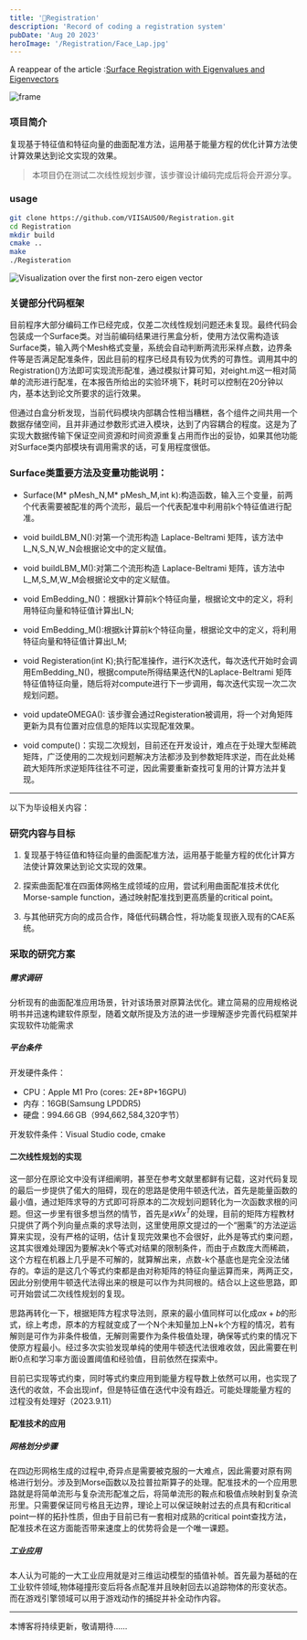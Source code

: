 ```yaml
---
title: '📐Registration'
description: 'Record of coding a registration system'
pubDate: 'Aug 20 2023'
heroImage: '/Registration/Face_Lap.jpg'
---
```



A reappear of the article :[Surface Registration with Eigenvalues and Eigenvectors](https://ieeexplore.ieee.org/document/8713894)

![frame](/Registration/frame.png)

### 项目简介

复现基于特征值和特征向量的曲面配准方法，运用基于能量方程的优化计算方法使计算效果达到论文实现的效果。

> 本项目仍在测试二次线性规划步骤，该步骤设计编码完成后将会开源分享。

### usage

```zsh 
git clone https://github.com/VIISAUS00/Registration.git
cd Registration
mkdir build
cmake ..
make
./Registeration
```



![Visualization over the first non-zero eigen vector](/Registration/LAP.png)

### **关键部分代码框架**

目前程序大部分编码工作已经完成，仅差二次线性规划问题还未复现。最终代码会包装成一个Surface类。对当前编码结果进行黑盒分析，使用方法仅需构造该Surface类，输入两个Mesh格式变量，系统会自动判断两流形采样点数，边界条件等是否满足配准条件，因此目前的程序已经具有较为优秀的可靠性。调用其中的Registration()方法即可实现流形配准，通过模拟计算可知，对eight.m这一相对简单的流形进行配准，在本报告所给出的实验环境下，耗时可以控制在20分钟以内，基本达到论文所要求的运行效果。

但通过白盒分析发现，当前代码模块内部耦合性相当糟糕，各个组件之间共用一个数据存储空间，且并非通过参数形式进入模块，达到了内容耦合的程度。这是为了实现大数据传输下保证空间资源和时间资源重复占用而作出的妥协，如果其他功能对Surface类内部模块有调用需求的话，可复用程度很低。



###   Surface类重要方法及变量功能说明：  

- Surface(M* pMesh_N,M* pMesh_M,int k):构造函数，输入三个变量，前两个代表需要被配准的两个流形，最后一个代表配准中利用前k个特征值进行配准。 

- void buildLBM_N():对第一个流形构造 Laplace-Beltrami 矩阵，该方法中L_N,S_N,W_N会根据论文中的定义赋值。 

- void buildLBM_M():对第二个流形构造 Laplace-Beltrami 矩阵，该方法中L_M,S_M,W_M会根据论文中的定义赋值。  

- void EmBedding_N()：根据k计算前k个特征向量，根据论文中的定义，将利用特征向量和特征值计算出I_N;  
- void EmBedding_M():根据k计算前k个特征向量，根据论文中的定义，将利用特征向量和特征值计算出I_M;  
- void Registeration(int K);执行配准操作，进行K次迭代，每次迭代开始时会调用EmBedding_N()，根据compute所得结果迭代N的Laplace-Beltrami 矩阵特征值特征向量，随后将对compute进行下一步调用，每次迭代实现一次二次规划问题。  

- void updateOMEGA(): 该步骤会通过Registeration被调用，将一个对角矩阵更新为具有位置对应信息的矩阵以实现配准效果。  

- void compute()：实现二次规划，目前还在开发设计，难点在于处理大型稀疏矩阵，广泛使用的二次规划问题解决方法都涉及到参数矩阵求逆，而在此处稀疏大矩阵所求逆矩阵往往不可逆，因此需要重新查找可复用的计算方法并复现。  

---

以下为毕设相关内容：

### 研究内容与目标

1. 复现基于特征值和特征向量的曲面配准方法，运用基于能量方程的优化计算方法使计算效果达到论文实现的效果。

2. 探索曲面配准在四面体网格生成领域的应用，尝试利用曲面配准技术优化Morse-sample function，通过映射配准找到更高质量的critical point。

3. 与其他研究方向的成员合作，降低代码耦合性，将功能复现嵌入现有的CAE系统。

### 采取的研究方案

##### 需求调研

分析现有的曲面配准应用场景，针对该场景对原算法优化。建立简易的应用规格说明书并迅速构建软件原型，随着文献所提及方法的进一步理解逐步完善代码框架并实现软件功能需求

##### 平台条件

开发硬件条件：

- CPU：Apple M1 Pro (cores: 2E+8P+16GPU)
- 内存：16GB(Samsung LPDDR5)
- 硬盘：994.66 GB（994,662,584,320字节）

开发软件条件：Visual Studio code, cmake

#### 二次线性规划的实现

 这一部分在原论文中没有详细阐明，甚至在参考文献里都鲜有记载，这对代码复现的最后一步提供了偌大的阻碍，现在的思路是使用牛顿迭代法，首先是能量函数的最小值，通过矩阵求导的方式即可将原本的二次规划问题转化为一次函数求根的问题。但这一步里有很多想当然的情节，首先是$xWx^T$的处理，目前的矩阵方程教材只提供了两个列向量点乘的求导法则，这里使用原文提过的一个“圈乘”的方法逆运算来实现，没有严格的证明，估计复现完效果也不会很好，此外是等式约束问题，这其实很难处理因为要解决k个等式对结果的限制条件，而由于点数庞大而稀疏，这个方程在机器上几乎是不可解的，就算解出来，点数-k个基底也是完全没法储存的。幸运的是这几个等式约束都是由对称矩阵的特征向量运算而来，两两正交，因此分别使用牛顿迭代法得出来的根是可以作为共同根的。结合以上这些思路，即可开始尝试二次线性规划的复现。

 思路再转化一下，根据矩阵方程求导法则，原来的最小值同样可以化成$ax+b$的形式，综上考虑，原本的方程就变成了一个N个未知量加上N+k个方程的情况，若有解则是可作为非条件极值，无解则需要作为条件极值处理，确保等式约束的情况下使原方程最小。经过多次实验发现单纯的使用牛顿迭代法很难收敛，因此需要在判断0点和学习率方面设置阈值和经验值，目前依然在探索中。

 目前已实现等式约束，同时等式约束应用到能量方程导数上依然可以用，也实现了迭代的收敛，不会出现inf，但是特征值在迭代中没有趋近。可能处理能量方程的过程没有处理好（2023.9.11）

#### 配准技术的应用

##### 网格划分步骤
在四边形网格生成的过程中,奇异点是需要被克服的一大难点，因此需要对原有网格进行划分。涉及到Morse函数以及拉普拉斯算子的处理。配准技术的一个应用思路就是将简单流形与复杂流形配准之后，将简单流形的鞍点和极值点映射到复杂流形里。只需要保证同亏格且无边界，理论上可以保证映射过去的点具有和critical point一样的拓扑性质，但由于目前已有一套相对成熟的critical point查找方法，配准技术在这方面能否带来速度上的优势将会是一个唯一课题。

##### 工业应用
本人认为可能的一大工业应用就是对三维运动模型的插值补帧。首先最为基础的在工业软件领域,物体碰撞形变后将各点配准并且映射回去以追踪物体的形变状态。而在游戏引擎领域可以用于游戏动作的捕捉并补全动作内容。


---

本博客将持续更新，敬请期待……
